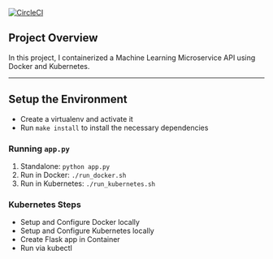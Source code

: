 [![CircleCI](https://circleci.com/gh/JonRexMorris/microservice-kubernetes/tree/master.svg?style=svg)](https://circleci.com/gh/JonRexMorris/microservice-kubernetes/tree/master)

## Project Overview

In this project, I containerized a Machine Learning Microservice API using Docker and Kubernetes.

---

## Setup the Environment

* Create a virtualenv and activate it
* Run `make install` to install the necessary dependencies

### Running `app.py`

1. Standalone:  `python app.py`
2. Run in Docker:  `./run_docker.sh`
3. Run in Kubernetes:  `./run_kubernetes.sh`

### Kubernetes Steps

* Setup and Configure Docker locally
* Setup and Configure Kubernetes locally
* Create Flask app in Container
* Run via kubectl

